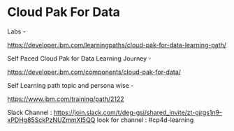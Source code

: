 # Cloud Pak For Data

Labs -

https://developer.ibm.com/learningpaths/cloud-pak-for-data-learning-path/

Self Paced Cloud Pak for Data Learning Journey -

https://developer.ibm.com/components/cloud-pak-for-data/

Self Learning path topic and persona wise -

https://www.ibm.com/training/path/2122

Slack Channel : https://join.slack.com/t/deg-gsi/shared_invite/zt-gjrgs1n9-xPDHg85SckPzNUZmmXI5QQ
look for channel : #cp4d-learning
